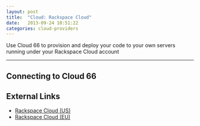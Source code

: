 ```yaml
---
layout: post
title:  "Cloud: Rackspace Cloud"
date:   2013-09-24 10:51:22
categories: cloud-providers
---
```


<p class="lead">Use Cloud 66 to provision and deploy your code to your own servers running under your Rackspace Cloud account</p>
<hr/>

## Connecting to Cloud 66

## External Links
<ul>
	<li><a href="https://manage.rackspacecloud.com/pages/Login.jsp" target="_blank">Rackspace Cloud (US)</a></li>
	<li><a href="https://mycloud.rackspace.co.uk" target="_blank">Rackspace Cloud (EU)</a></li>
</ul>
